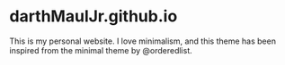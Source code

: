 # darthMaulJr.github.io

This is my personal website.
I love minimalism, and this theme has been inspired from the minimal theme by @orderedlist.
